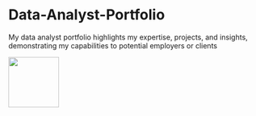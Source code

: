 # Data-Analyst-Portfolio
My data analyst portfolio highlights my expertise, projects, and insights, demonstrating my capabilities to potential employers or clients

[<img src="https://www.kaggle.com/static/images/site-logo.png" width="100" target="_blank">](https://www.kaggle.com/kubajdrych)


